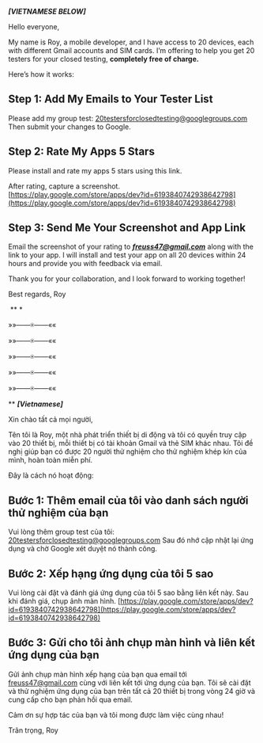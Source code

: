 ***[VIETNAMESE BELOW]***

Hello everyone,

My name is Roy, a mobile developer, and I have access to 20 devices, each with different Gmail accounts and SIM cards. I’m offering to help you get 20 testers for your closed testing, **completely free of charge.**


Here’s how it works:


## **Step 1: Add My Emails to Your Tester List**

Please add my group test: 20testersforclosedtesting@googlegroups.com
Then submit your changes to Google.


## **Step 2: Rate My Apps 5 Stars**

Please install and rate my apps 5 stars using this link.

After rating, capture a screenshot.  [https://play.google.com/store/apps/dev?id=6193840742938642798](https://play.google.com/store/apps/dev?id=6193840742938642798)


## **Step 3: Send Me Your Screenshot and App Link**

Email the screenshot of your rating to  ***[freuss47@gmail.com](mailto:freuss47@gmail.com)***  along with the link to your app. I will install and test your app on all 20 devices within 24 hours and provide you with feedback via email.


Thank you for your collaboration, and I look forward to working together!


Best regards, Roy

‎ 
**‎ 
*

»»——⍟——««

»»——⍟——««

»»——⍟——««

»»——⍟——««

»»——⍟——««

‎** 
***[Vietnamese]***

Xin chào tất cả mọi người,

Tên tôi là Roy, một nhà phát triển thiết bị di động và tôi có quyền truy cập vào 20 thiết bị, mỗi thiết bị có tài khoản Gmail và thẻ SIM khác nhau. Tôi đề nghị giúp bạn có được 20 người thử nghiệm cho thử nghiệm khép kín của mình, hoàn toàn miễn phí.


Đây là cách nó hoạt động:

## **Bước 1: Thêm email của tôi vào danh sách người thử nghiệm của bạn**

Vui lòng thêm group test của tôi: 20testersforclosedtesting@googlegroups.com
Sau đó nhớ cập nhật lại ứng dụng và chờ Google xét duyệt nó thành công.


## **Bước 2: Xếp hạng ứng dụng của tôi 5 sao**

Vui lòng cài đặt và đánh giá ứng dụng của tôi 5 sao bằng liên kết này. Sau khi đánh giá, chụp ảnh màn hình.  [https://play.google.com/store/apps/dev?id=6193840742938642798](https://play.google.com/store/apps/dev?id=6193840742938642798)

## **Bước 3: Gửi cho tôi ảnh chụp màn hình và liên kết ứng dụng của bạn**

Gửi ảnh chụp màn hình xếp hạng của bạn qua email tới  [freuss47@gmail.com](mailto:freuss47@gmail.com)  cùng với liên kết tới ứng dụng của bạn. Tôi sẽ cài đặt và thử nghiệm ứng dụng của bạn trên tất cả 20 thiết bị trong vòng 24 giờ và cung cấp cho bạn phản hồi qua email.


Cảm ơn sự hợp tác của bạn và tôi mong được làm việc cùng nhau!

Trân trọng, Roy
